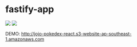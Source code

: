 # fastify-app

[![](https://github.com/theerapatk/fastify-app/workflows/Build/badge.svg)](https://github.com/theerapatk/fastify-app/actions?query=workflow%3ABuild)
[![](https://github.com/theerapatk/fastify-app/workflows/Tests/badge.svg)](https://github.com/theerapatk/fastify-app/actions?query=workflow%3ATests)

DEMO: http://jojo-pokedex-react.s3-website-ap-southeast-1.amazonaws.com
